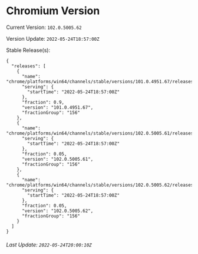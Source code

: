 # Chromium Version

Current Version: `102.0.5005.62`

Version Update: `2022-05-24T18:57:00Z`

Stable Release(s):
```
{
  "releases": [
    {
      "name": "chrome/platforms/win64/channels/stable/versions/101.0.4951.67/releases/1653418620",
      "serving": {
        "startTime": "2022-05-24T18:57:00Z"
      },
      "fraction": 0.9,
      "version": "101.0.4951.67",
      "fractionGroup": "156"
    },
    {
      "name": "chrome/platforms/win64/channels/stable/versions/102.0.5005.61/releases/1653418620",
      "serving": {
        "startTime": "2022-05-24T18:57:00Z"
      },
      "fraction": 0.05,
      "version": "102.0.5005.61",
      "fractionGroup": "156"
    },
    {
      "name": "chrome/platforms/win64/channels/stable/versions/102.0.5005.62/releases/1653418620",
      "serving": {
        "startTime": "2022-05-24T18:57:00Z"
      },
      "fraction": 0.05,
      "version": "102.0.5005.62",
      "fractionGroup": "156"
    }
  ]
}
```

###### Last Update: `2022-05-24T20:00:10Z`
